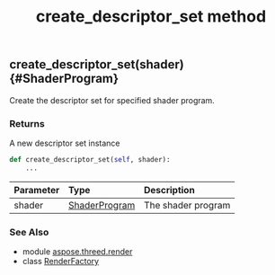 ﻿---
title: create_descriptor_set method
second_title: Aspose.3D for Python via .NET API References
description: 
type: docs
weight: 30
url: /python-net/aspose.threed.render/renderfactory/create_descriptor_set/
is_root: false
---

## create_descriptor_set(shader) {#ShaderProgram}

Create the descriptor set for specified shader program.

### Returns 


A new descriptor set instance


```python
def create_descriptor_set(self, shader):
    ...
```


| Parameter | Type | Description |
| :- | :- | :- |
| shader | [ShaderProgram](/3d/python-net/aspose.threed.render/shaderprogram) | The shader program |



### See Also
* module [aspose.threed.render](../../)
* class [RenderFactory](/3d/python-net/aspose.threed.render/renderfactory)
